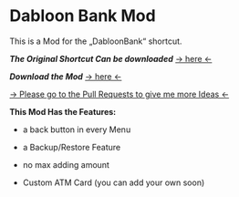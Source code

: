 # Dabloon Bank Mod
This is a Mod for the „DabloonBank“ shortcut.

***The Original Shortcut Can be downloaded***
[-> here <-](https://github.com/cnan00/DabloonBank/)

***Download the Mod***
[-> here <-](https://github.com/NoOneIsHereFr/DabloonBankMod/releases/tag/v0.4)

[-> Please go to the Pull Requests to give me more Ideas <-](https://github.com/NoOneIsHereFr/DabloonBankMod/pull/1)

**This Mod Has the Features:**

- a back button in every Menu

- a Backup/Restore Feature

- no max adding amount

- Custom ATM Card (you can add your own soon)
